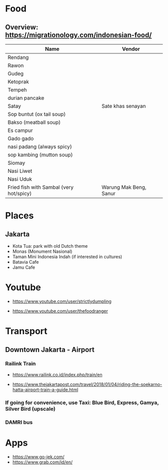 # Food
## Overview: https://migrationology.com/indonesian-food/

|Name|Vendor|
|---|---|
|Rendang
|Rawon
|Gudeg
|Ketoprak
|Tempeh
|durian pancake
|Satay|Sate khas senayan
|Sop buntut (ox tail soup)
|Bakso (meatball soup)|
|Es campur
|Gado gado
|nasi padang (always spicy)
|sop kambing (mutton soup)
|Siomay
|Nasi Liwet
|Nasi Uduk
|Fried fish with Sambal (very hot/spicy)|Warung Mak Beng, Sanur

# Places
## Jakarta
- Kota Tua: park with old Dutch theme
- Monas (Monument Nasional)
- Taman Mini Indonesia Indah (if interested in cultures)
- Batavia Cafe
- Jamu Cafe

# Youtube
- https://www.youtube.com/user/strictlydumpling

- https://www.youtube.com/user/thefoodranger

# Transport
## Downtown Jakarta - Airport
### Railink Train
- https://www.railink.co.id/index.php/train/en

- https://www.thejakartapost.com/travel/2018/01/04/riding-the-soekarno-hatta-airport-train-a-guide.html

### If going for convenience, use Taxi: Blue Bird, Express, Gamya, Silver Bird (upscale) 

### DAMRI bus

# Apps
-  https://www.go-jek.com/
-  https://www.grab.com/id/en/
